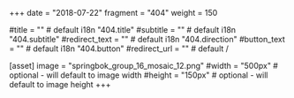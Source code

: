 +++
date = "2018-07-22"
fragment = "404"
weight = 150

#title = "" # default i18n "404.title"
#subtitle = "" # default i18n "404.subtitle"
#redirect_text = "" # default i18n "404.direction"
#button_text = "" # default i18n "404.button"
#redirect_url = "" # default /

[asset]
  image = "springbok_group_16_mosaic_12.png"
  #width = "500px" # optional - will default to image width
  #height = "150px" # optional - will default to image height
+++